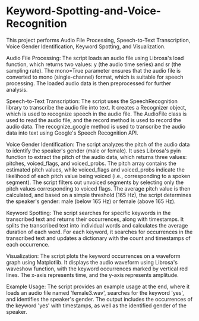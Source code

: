 # Keyword-Spotting-and-Voice-Recognition
This project performs  Audio File Processing, Speech-to-Text Transcription, Voice Gender Identification, Keyword Spotting, and Visualization.

Audio File Processing:
The script loads an audio file using Librosa's load function, which returns two values: y (the audio time series) and sr (the sampling rate).
The mono=True parameter ensures that the audio file is converted to mono (single-channel) format, which is suitable for speech processing.
The loaded audio data is then preprocessed for further analysis.

Speech-to-Text Transcription:
The script uses the SpeechRecognition library to transcribe the audio file into text.
It creates a Recognizer object, which is used to recognize speech in the audio file.
The AudioFile class is used to read the audio file, and the record method is used to record the audio data.
The recognize_google method is used to transcribe the audio data into text using Google's Speech Recognition API.

Voice Gender Identification:
The script analyzes the pitch of the audio data to identify the speaker's gender (male or female).
It uses Librosa's pyin function to extract the pitch of the audio data, which returns three values: pitches, voiced_flags, and voiced_probs.
The pitch array contains the estimated pitch values, while voiced_flags and voiced_probs indicate the likelihood of each pitch value being voiced (i.e., corresponding to a spoken segment).
The script filters out unvoiced segments by selecting only the pitch values corresponding to voiced flags.
The average pitch value is then calculated, and based on a simple threshold (165 Hz), the script determines the speaker's gender: male (below 165 Hz) or female (above 165 Hz).

Keyword Spotting:
The script searches for specific keywords in the transcribed text and returns their occurrences, along with timestamps.
It splits the transcribed text into individual words and calculates the average duration of each word.
For each keyword, it searches for occurrences in the transcribed text and updates a dictionary with the count and timestamps of each occurrence.

Visualization:
The script plots the keyword occurrences on a waveform graph using Matplotlib.
It displays the audio waveform using Librosa's waveshow function, with the keyword occurrences marked by vertical red lines.
The x-axis represents time, and the y-axis represents amplitude.

Example Usage:
The script provides an example usage at the end, where it loads an audio file named 'female3.wav', searches for the keyword 'yes', and identifies the speaker's gender.
The output includes the occurrences of the keyword 'yes' with timestamps, as well as the identified gender of the speaker.
